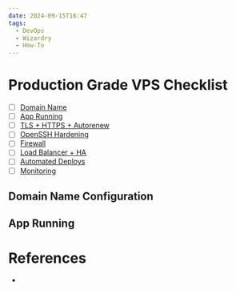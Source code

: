```yaml
---
date: 2024-09-15T16:47
tags:
  - DevOps
  - Wizardry
  - How-To
---
```


<!-- 2024-09-15-1647 (September 15, 2024 04:47:51 PM) -->

# Production Grade VPS Checklist

- [ ] [Domain Name](#domain-name-configuration)
- [ ] [App Running](#app-running)
- [ ] [TLS + HTTPS + Autorenew]()
- [ ] [OpenSSH Hardening]()
- [ ] [Firewall]()
- [ ] [Load Balancer + HA]()
- [ ] [Automated Deploys]()
- [ ] [Monitoring]()

## Domain Name Configuration

## App Running

# References

- []()
